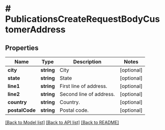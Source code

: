 # # PublicationsCreateRequestBodyCustomerAddress

## Properties

Name | Type | Description | Notes
------------ | ------------- | ------------- | -------------
**city** | **string** | City | [optional]
**state** | **string** | State | [optional]
**line1** | **string** | First line of address. | [optional]
**line2** | **string** | Second line of address. | [optional]
**country** | **string** | Country. | [optional]
**postalCode** | **string** | Postal code. | [optional]

[[Back to Model list]](../../README.md#models) [[Back to API list]](../../README.md#endpoints) [[Back to README]](../../README.md)
